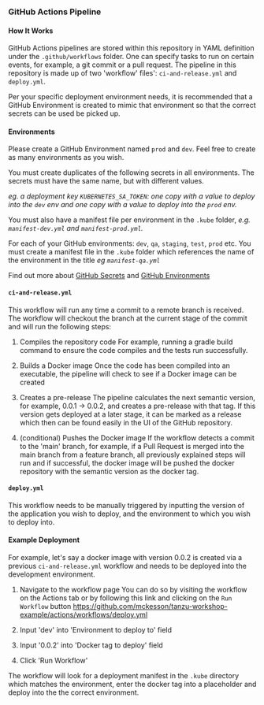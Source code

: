 ### GitHub Actions Pipeline

#### How It Works

GitHub Actions pipelines are stored within this repository in YAML definition under the `.github/workflows` folder. One can specify tasks to run on certain events, for example, a git commit or a pull request.
The pipeline in this repository is made up of two 'workflow' files': `ci-and-release.yml` and `deploy.yml`.

Per your specific deployment environment needs, it is recommended that a GitHub Environment is created to mimic that environment so that the correct secrets can be used be picked up.

#### Environments

Please create a GitHub Environment named `prod` and `dev`. Feel free to create as many environments as you wish.

You must create duplicates of the following secrets in all environments. The secrets must have the same name, but with different values.

_eg. a deployment key `KUBERNETES_SA_TOKEN`: one copy with a value to deploy into the `dev` env and one copy with a value to deploy into the `prod` env._

You must also have a manifest file per environment in the `.kube` folder, _e.g. `manifest-dev.yml` and `manifest-prod.yml`._

For each of your GitHub environments: `dev`, `qa`, `staging`, `test`, `prod` etc. You must create a manifest file in the `.kube` folder which references the name of the environment in the title _eg `manifest-qa.yml`_

Find out more about [GitHub Secrets](https://docs.github.com/en/actions/reference/encrypted-secrets) and [GitHub Environments](https://docs.github.com/en/actions/reference/environments)

#### `ci-and-release.yml`

This workflow will run any time a commit to a remote branch is received.
The workflow will checkout the branch at the current stage of the commit and will run the following steps:

1. Compiles the repository code
   For example, running a gradle build command to ensure the code compiles and the tests run successfully.

2. Builds a Docker image
   Once the code has been compiled into an executable, the pipeline will check to see if a Docker image can be created

3. Creates a pre-release
   The pipeline calculates the next semantic version, for example, 0.0.1 -> 0.0.2, and creates a pre-release with that tag. If this version gets deployed at a later stage, it can be marked as a release which then can be found easily in the UI of the GitHub repository.

4. (conditional) Pushes the Docker image
   If the workflow detects a commit to the 'main' branch, for example, if a Pull Request is merged into the main branch from a feature branch, all previously explained steps will run and if successful, the docker image will be pushed the docker repository with the semantic version as the docker tag.

#### `deploy.yml`

This workflow needs to be manually triggered by inputting the version of the application you wish to deploy, and the environment to which you wish to deploy into.

#### Example Deployment

For example, let's say a docker image with version 0.0.2 is created via a previous `ci-and-release.yml` workflow and needs to be deployed into the development environment.

1. Navigate to the workflow page
   You can do so by visiting the workflow on the Actions tab or by following this link and clicking on the `Run Workflow` button
   https://github.com/mckesson/tanzu-workshop-example/actions/workflows/deploy.yml

2. Input 'dev' into 'Environment to deploy to' field

3. Input '0.0.2' into 'Docker tag to deploy' field

4. Click 'Run Workflow'

The workflow will look for a deployment manifest in the `.kube` directory which matches the environment, enter the docker tag into a placeholder and deploy into the the correct environment.
